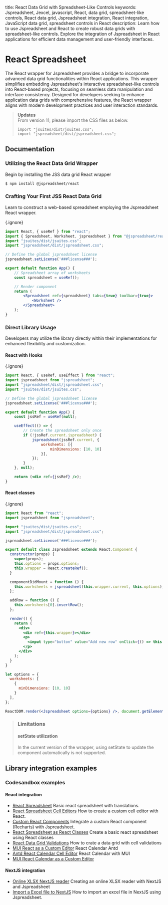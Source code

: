 title: React Data Grid with Spreadsheet-Like Controls
keywords: Jspreadsheet, Jexcel, javascript, React, data grid, spreadsheet-like controls, React data grid, Jspreadsheet integration, React integration, JavaScript data grid, spreadsheet controls in React
description: Learn how to use Jspreadsheet and React to create robust data grids with spreadsheet-like controls. Explore the integration of Jspreadsheet in React applications for efficient data management and user-friendly interfaces.

# React Spreadsheet

The React wrapper for Jspreadsheet provides a bridge to incorporate advanced data grid functionalities within React applications. This wrapper simplifies embedding Jspreadsheet's interactive spreadsheet-like controls into React-based projects, focusing on seamless data manipulation and interface consistency. Designed for developers seeking to enhance application data grids with comprehensive features, the React wrapper aligns with modern development practices and user interaction standards. 

> **Updates**\
> From version 11, please import the CSS files as below.
> 
> `import "jsuites/dist/jsuites.css";`\
> `import "jspreadsheet/dist/jspreadsheet.css";`

## Documentation

### Utilizing the React Data Grid Wrapper

Begin by installing the JSS data grid React wrapper

```bash
$ npm install @jspreadsheet/react
```

### Crafting Your First JSS React Data Grid
Learn to construct a web-based spreadsheet employing the Jspreadsheet React wrapper.

{.ignore}
```jsx
import React, { useRef } from "react";
import { Spreadsheet, Worksheet, jspreadsheet } from "@jspreadsheet/react";
import "jsuites/dist/jsuites.css";
import "jspreadsheet/dist/jspreadsheet.css";

// Define the global jspreadsheet license
jspreadsheet.setLicense('###license###');

export default function App() {
    // Spreadsheet array of worksheets
    const spreadsheet = useRef();

    // Render component
    return (
        <Spreadsheet ref={spreadsheet} tabs={true} toolbar={true}>
            <Worksheet />
        </Spreadsheet>
    );
}
```
 

### Direct Library Usage

Developers may utilize the library directly within their implementations for enhanced flexibility and customization.

#### React with Hooks

{.ignore}
```jsx
import React, { useRef, useEffect } from "react";
import jspreadsheet from "jspreadsheet";
import "jspreadsheet/dist/jspreadsheet.css";
import "jsuites/dist/jsuites.css";

// Define the global jspreadsheet license
jspreadsheet.setLicense('###license###');

export default function App() {
    const jssRef = useRef(null);

    useEffect(() => {
        // Create the spreadsheet only once
        if (!jssRef.current.jspreadsheet) {
            jspreadsheet(jssRef.current, {
                worksheets: [{
                    minDimensions: [10, 10]
                }],
            });
        }
    }, null);

    return (<div ref={jssRef} />);
}
```
 

#### React classes

{.ignore}
```jsx
import React from "react";
import jspreadsheet from "jspreadsheet";

import "jsuites/dist/jsuites.css";
import "jspreadsheet/dist/jspreadsheet.css";

jspreadsheet.setLicense('###license###');

export default class Jspreadsheet extends React.Component {
  constructor(props) {
    super(props);
    this.options = props.options;
    this.wrapper = React.createRef();
  }

  componentDidMount = function () {
    this.worksheets = jspreadsheet(this.wrapper.current, this.options);
  };

  addRow = function () {
    this.worksheets[0].insertRow();
  };

  render() {
    return (
      <div>
        <div ref={this.wrapper}></div>
        <p>
          <input type="button" value="Add new row" onClick={() => this.addRow()} className="jss_object" />
        </p>
      </div>
    );
  }
}

let options = {
  worksheets: [
    {
      minDimensions: [10, 10]
    }
  ],
};

ReactDOM.render(<Jspreadsheet options={options} />, document.getElementById("root"));
```
 

> ### Limitations
>
> #### setState utilization
> 
> In the current version of the wrapper, using setState to update the component automatically is not supported.   


## Library integration examples

### Codesandbox examples

#### React integration

* [React Spreadsheet](https://codesandbox.io/p/sandbox/react-components-on-jspreadsheet-zx9zxr)
Basic react spreadsheet with translations. 
* [React Spreadsheet Cell Editors](https://codesandbox.io/s/react-spreadsheet-with-a-custom-editor-ic6h3l)
How to create a custom cell editor with React. 
* [Custom React Components](https://codesandbox.io/s/react-components-on-jspreadsheet-k7wc4c)
Integrate a custom React component (Recharts) with Jspreadsheet. 
* [React Spreadsheet as React Classes](https://codesandbox.io/p/sandbox/react-spreadsheet-kkz3s8)
Create a basic react spreadsheet using React classes 
* [React Data Grid Validations](https://codesandbox.io/s/online-spreadsheet-with-validations-with-jspreadsheetxy777)
How to crate a data grid with cell validations
* [MUI React as a Custom Editor](https://codesandbox.io/p/sandbox/custom-editors-with-react-mui-y4v8lj)
React Calendar Antd
* [Antd React Calendar Cell Editor](https://stackblitz.com/edit/vitejs-vite-kwqcwy)
React Calendar with MUI
* [MUI React Calendar as a Custom Editor](https://codesandbox.io/p/sandbox/custom-editors-with-react-mui-forked-6hw4vz)


#### NextJS integration

* [Online XLSX NextJS reader](https://codesandbox.io/s/jspreadsheet-and-nextjs-6fhsz)
Creating an online XLSX reader with NextJS and Jspreadsheet 
* [Import a Excel file to NextJS](https://codesandbox.io/s/nextjs-spreadsheet-52mr2z)
How to import an excel file in NextJS using Jspreadsheet. 

